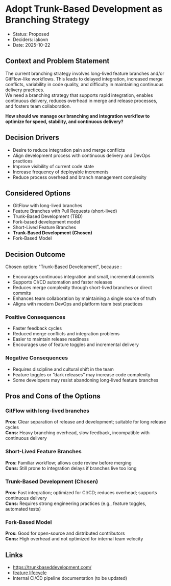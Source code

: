# Adopt Trunk-Based Development as Branching Strategy

* Status: Proposed
* Deciders: iakovn
* Date: 2025-10-22

## Context and Problem Statement

The current branching strategy involves long-lived feature branches and/or GitFlow-like workflows. This leads to delayed integration, increased merge conflicts, variability in code quality, and difficulty in maintaining continuous delivery practices.  
We need a branching strategy that supports rapid integration, enables continuous delivery, reduces overhead in merge and release processes, and fosters team collaboration.

**How should we manage our branching and integration workflow to optimize for speed, stability, and continuous delivery?**

## Decision Drivers

* Desire to reduce integration pain and merge conflicts
* Align development process with continuous delivery and DevOps practices
* Improve visibility of current code state
* Increase frequency of deployable increments
* Reduce process overhead and branch management complexity

## Considered Options

* GitFlow with long-lived branches
* Feature Branches with Pull Requests (short-lived)
* Trunk-Based Development (TBD)
* Fork-based development model
* Short-Lived Feature Branches
* **Trunk-Based Development (Chosen)**
* Fork-Based Model

## Decision Outcome

Chosen option: "Trunk-Based Development", because :

- Encourages continuous integration and small, incremental commits
- Supports CI/CD automation and faster releases
- Reduces merge complexity through short-lived branches or direct commits
- Enhances team collaboration by maintaining a single source of truth
- Aligns with modern DevOps and platform team best practices

### Positive Consequences

* Faster feedback cycles
* Reduced merge conflicts and integration problems
* Easier to maintain release readiness
* Encourages use of feature toggles and incremental delivery

### Negative Consequences

* Requires discipline and cultural shift in the team
* Feature toggles or “dark releases” may increase code complexity
* Some developers may resist abandoning long-lived feature branches

## Pros and Cons of the Options

### GitFlow with long-lived branches

**Pros:** Clear separation of release and development; suitable for long release cycles  
**Cons:** Heavy branching overhead, slow feedback, incompatible with continuous delivery

### Short-Lived Feature Branches

**Pros:** Familiar workflow; allows code review before merging  
**Cons:** Still prone to integration delays if branches live too long

### **Trunk-Based Development (Chosen)**

**Pros:** Fast integration; optimized for CI/CD; reduces overhead; supports continuous delivery  
**Cons:** Requires strong engineering practices (e.g., feature toggles, automated tests)

### Fork-Based Model

**Pros:** Good for open-source and distributed contributors  
**Cons:** High overhead and not optimized for internal team velocity

## Links

* https://trunkbaseddevelopment.com/
* [feature lifecycle](../tbd-feature-lifecycle.md)
* Internal CI/CD pipeline documentation (to be updated)
